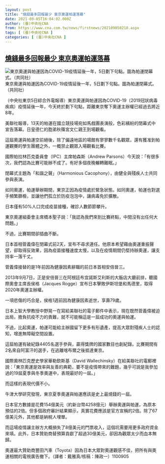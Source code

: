 ```yaml
---
layout: post
title: "燒錢最多回報最少 東京奧運帕運落幕"
date: 2021-09-05T16:04:02.000Z
author: (臺)中央社CNA
from: https://www.cna.com.tw/news/firstnews/202109050210.aspx
tags: [ (臺)中央社CNA ]
categories: [ (臺)中央社CNA ]
---
```

<!--1630857842000-->
[燒錢最多回報最少 東京奧運帕運落幕](https://www.cna.com.tw/news/firstnews/202109050210.aspx)
------

<div>
<div class="fullPic"><div class="floatImg center"><div class="BGimgWrap" style="--aspect-ratio:2000/1059;"><picture><source media="(max-width: 414px)" srcset="https://imgcdn.cna.com.tw/www/WebPhotos/800/20210905/2000x1059_011041441155.jpg"><source media="(min-width: 413px)" srcset="https://imgcdn.cna.com.tw/www/WebPhotos/1024/20210905/2000x1059_011041441155.jpg"><img src="https://images.weserv.nl/?url=imgcdn.cna.com.tw/www/WebPhotos/800/20210905/2000x1059_011041441155.jpg" alt="東京奧運與帕運因為COVID-19疫情延後一年，5日劃下句點。圖為帕運閉幕式。（共同社）" srcset="https://imgcdn.cna.com.tw/www/WebPhotos/800/20210905/2000x1059_011041441155.jpg 414w, https://imgcdn.cna.com.tw/www/WebPhotos/1024/20210905/2000x1059_011041441155.jpg 1024w"></picture></div><div class="picinfo">東京奧運與帕運因為COVID-19疫情延後一年，5日劃下句點。圖為帕運閉幕式。（共同社）</div></div></div><div></div><div class="paragraph"><p>（中央社東京5日綜合外電報導）東京奧運與帕運因為COVID-19（2019冠狀病毒疾病）疫情延後一年，今天終於劃下句點，距離東京奪下奧運主辦權已經過去將近8年。</p><p>美聯社報導，13天的帕運在國立競技場宛如馬戲團表演般，色彩繽紛的閉幕式中宣告落幕。日皇德仁的胞弟秋篠宮文仁親王到場觀看。</p><p>這屆奧運與帕運空前絕後，除了偏遠地區的場館有寥寥數千名觀眾，還有獲准到帕運觀賽的學生團體之外，一概禁止觀眾入場觀看比賽。</p><p>國際帕拉林匹克委員會（IPC）主席帕森斯（Andrew Parsons）今天說：「有很多次，我們認為比賽可能辦不成了。有好多個夜晚輾轉難眠。」</p><p>閉幕式主題為「和諧之聲」（Harmonious Cacophony），由健全與殘疾人士共同參與表演。</p><p>如同奧運，帕運舉辦期間，東京正因為疫情處於緊急狀態。如同奧運，帕運也對選手頻繁篩檢，並讓他們孤立於防疫泡泡中，讓病毒免於擴散。</p><p>日本僅有50%人口完成疫苗接種，確診人數節節攀升。</p><p>東京奧運組委會主席橋本聖子說：「我認為我們來到比賽終點，中間沒有出任何大問題。」</p><p>不過，比賽期間卻插曲不斷。</p><p>日本首相菅義偉在閉幕式前2天，宣布不尋求連任。他原本希望藉由奧運重振聲望，卻取得反效果，因為疫苗接種速度太慢，以及在疫情期間仍堅持辦奧運，讓支持率一落千丈。</p><p>菅義偉接替的是1年前因為健康因素辭職的前日本首相安倍晉三。</p><p>2013年9月7日，正是安倍晉三在阿根廷布宜諾斯艾利斯的大飯店大廳前排，聽國際奧會主席長侯格（Jacques Rogge）宣布日本擊敗伊斯坦堡和馬德里，取得2020年奧運主辦權。</p><p>一項悲傷的巧合是，侯格1週前因為健康因素逝世，享壽79歲。</p><p>日本上智大學教授中野晃一在寫給美聯社的電子郵件中表示，現在既然菅義偉被迫出局，擔負抗疫不力的責難，就不可能稱這是一屆成功的奧運與帕運。</p><p>不過，比起奧運，帕運可能給主辦國留下更多有形遺產，提高大眾對殘疾人士的認知，增進無障礙空間設置。</p><p>這屆帕運有破紀錄4405名選手參與，贏得獎牌的國家數目也創紀錄。比賽期間有2名來自阿富汗的選手，在逃離喀布爾之後抵達東京。</p><p>國際奧林匹克歷史學家華勒欽斯基（David Wallechinsky）在給美聯社的電郵裡說：「東京奧運是效率與友善的典範，要不是疫情帶來的難題，幾乎可說是我參加過的19屆夏季與冬季奧運中，表現最好的一屆。」</p><p>而這樣的表現代價不小。</p><p>牛津大學研究發現，東京夏季奧運與帕運應該是史上最燒錢的一屆。</p><p>日本官方數據是花費154億美元（約新台幣4258億元）舉辦奧運與帕運，為原本預估的2倍。但多個政府審計結果顯示，真實花費應該是官方宣稱的2倍。除了67億美元外，其他都是納稅人埋單。</p><p>而這場疫情讓主辦方大概損失了8億美元的門票收入，這個坑需要用更多政府資金來填。此外，日本贊助商替預算貢獻了超過30億美元，卻因為觀眾太少而血本無歸。</p><p>奧運最大贊助商豐田汽車（Toyota）因為日本大眾對奧運觀感不佳，把所有與奧運相關的電視廣告撤下。（譯者：戴雅真/核稿：陳政一）1100905</p></div>
</div>
